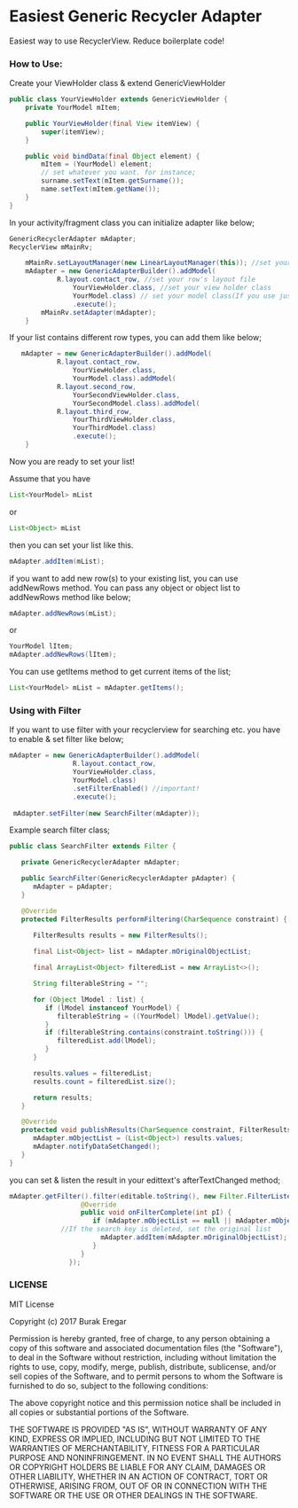 # Easiest Generic Recycler Adapter

Easiest way to use RecyclerView. Reduce boilerplate code!
### How to Use:

Create your ViewHolder class & extend GenericViewHolder 

```java
public class YourViewHolder extends GenericViewHolder {
	private YourModel mItem;

    public YourViewHolder(final View itemView) {
        super(itemView);
    }

    public void bindData(final Object element) {
        mItem = (YourModel) element;
        // set whatever you want. for instance;
        surname.setText(mItem.getSurname());
        name.setText(mItem.getName());
    }
}
```
In your activity/fragment class you can initialize adapter like below;
```java
GenericRecyclerAdapter mAdapter;
RecyclerView mMainRv;
```
```java
    mMainRv.setLayoutManager(new LinearLayoutManager(this)); //set your layout manager
    mAdapter = new GenericAdapterBuilder().addModel(
    		R.layout.contact_row, //set your row's layout file
                YourViewHolder.class, //set your view holder class
                YourModel.class) // set your model class(If you use just String list, it can be just String.class)
                .execute();
        mMainRv.setAdapter(mAdapter);
    }
```
If your list contains different row types, you can add them like below;
```java
   mAdapter = new GenericAdapterBuilder().addModel(
    		R.layout.contact_row, 
                YourViewHolder.class, 
                YourModel.class).addModel(
    		R.layout.second_row, 
                YourSecondViewHolder.class, 
                YourSecondModel.class).addModel(
    		R.layout.third_row, 
                YourThirdViewHolder.class, 
                YourThirdModel.class)
                .execute(); 
    }
```
Now you are ready to set your list!

Assume that you have 
```java
List<YourModel> mList
```
or
```java
List<Object> mList
```
then you can set your list like this.
```java
mAdapter.addItem(mList);
```
if you want to add new row(s) to your existing list, you can use addNewRows method. You can pass any object or object list to addNewRows method like below;
```java
mAdapter.addNewRows(mList);
```
or
```java
YourModel lItem;
mAdapter.addNewRows(lItem);
```

You can use getItems method to get current items of the list;

```java
List<YourModel> mList = mAdapter.getItems();
```

### Using with Filter
If you want to use filter with your recyclerview for searching etc. you have to enable & set filter like below;
```java
mAdapter = new GenericAdapterBuilder().addModel(
    			R.layout.contact_row, 
                YourViewHolder.class, 
                YourModel.class)
                .setFilterEnabled() //important!
                .execute();
                
 mAdapter.setFilter(new SearchFilter(mAdapter));
```

Example search filter class;

```java
public class SearchFilter extends Filter {

   private GenericRecyclerAdapter mAdapter;

   public SearchFilter(GenericRecyclerAdapter pAdapter) {
      mAdapter = pAdapter;
   }

   @Override
   protected FilterResults performFiltering(CharSequence constraint) {
     
      FilterResults results = new FilterResults();

      final List<Object> list = mAdapter.mOriginalObjectList;

      final ArrayList<Object> filteredList = new ArrayList<>();

      String filterableString = "";

      for (Object lModel : list) {
         if (lModel instanceof YourModel) {
            filterableString = ((YourModel) lModel).getValue();
         }  
         if (filterableString.contains(constraint.toString())) {
            filteredList.add(lModel);
         }
      }

      results.values = filteredList;
      results.count = filteredList.size();

      return results;
   }

   @Override
   protected void publishResults(CharSequence constraint, FilterResults results) {
      mAdapter.mObjectList = (List<Object>) results.values;
      mAdapter.notifyDataSetChanged();
   }
}
```
you can set & listen the result in your edittext's afterTextChanged method;
```java
mAdapter.getFilter().filter(editable.toString(), new Filter.FilterListener() {
                  @Override
                  public void onFilterComplete(int pI) {
                     if (mAdapter.mObjectList == null || mAdapter.mObjectList.size() <= 0) {
		     //If the search key is deleted, set the original list
                       mAdapter.addItem(mAdapter.mOriginalObjectList);
                     }
                  }
               });
   ```
   
   
   
### LICENSE

MIT License

Copyright (c) 2017 Burak Eregar

Permission is hereby granted, free of charge, to any person obtaining a copy
of this software and associated documentation files (the "Software"), to deal
in the Software without restriction, including without limitation the rights
to use, copy, modify, merge, publish, distribute, sublicense, and/or sell
copies of the Software, and to permit persons to whom the Software is
furnished to do so, subject to the following conditions:

The above copyright notice and this permission notice shall be included in all
copies or substantial portions of the Software.

THE SOFTWARE IS PROVIDED "AS IS", WITHOUT WARRANTY OF ANY KIND, EXPRESS OR
IMPLIED, INCLUDING BUT NOT LIMITED TO THE WARRANTIES OF MERCHANTABILITY,
FITNESS FOR A PARTICULAR PURPOSE AND NONINFRINGEMENT. IN NO EVENT SHALL THE
AUTHORS OR COPYRIGHT HOLDERS BE LIABLE FOR ANY CLAIM, DAMAGES OR OTHER
LIABILITY, WHETHER IN AN ACTION OF CONTRACT, TORT OR OTHERWISE, ARISING FROM,
OUT OF OR IN CONNECTION WITH THE SOFTWARE OR THE USE OR OTHER DEALINGS IN THE
SOFTWARE.
